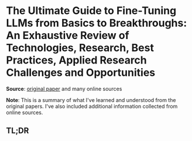 # The Ultimate Guide to Fine-Tuning LLMs from Basics to Breakthroughs: An Exhaustive Review of Technologies, Research, Best Practices, Applied Research Challenges and Opportunities

**Source**: [original paper](https://arxiv.org/pdf/2408.13296v1) and many online sources

**Note**: This is a summary of what I've learned and understood from the original papers. I've also included additional information collected from online sources.

## TL;DR
